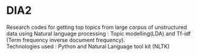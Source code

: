 # DIA2

Research codes for getting top topics from large corpus of unstructured data using Natural language processing : Topic modelling(LDA) and Tf-idf (Term frequency inverse document frequency).                                                
Technologies used : Python and Natural Language tool kit (NLTK)
 
